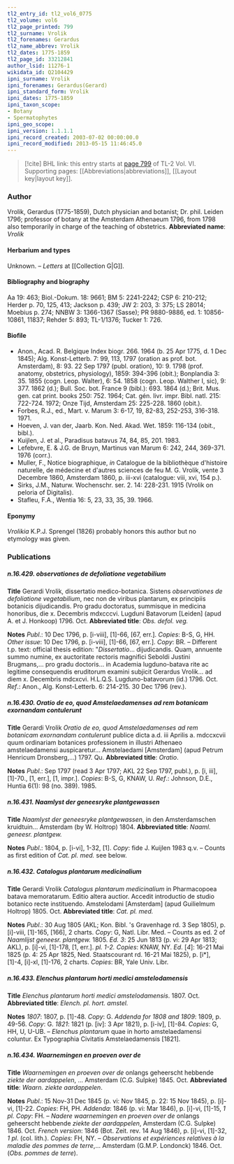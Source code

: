 ```yaml
---
tl2_entry_id: tl2_vol6_0775
tl2_volume: vol6
tl2_page_printed: 799
tl2_surname: Vrolik
tl2_forenames: Gerardus
tl2_name_abbrev: Vrolik
tl2_dates: 1775-1859
tl2_page_id: 33212841
author_lsid: 11276-1
wikidata_id: Q2104429
ipni_surname: Vrolik
ipni_forenames: Gerardus(Gerard)
ipni_standard_form: Vrolik
ipni_dates: 1775-1859
ipni_taxon_scope: 
- Botany
- Spermatophytes
ipni_geo_scope: 
ipni_version: 1.1.1.1
ipni_record_created: 2003-07-02 00:00:00.0
ipni_record_modified: 2013-05-15 11:46:45.0
---
```



> [!cite] BHL link: this entry starts at [page 799](https://www.biodiversitylibrary.org/page/33212841) of TL-2 Vol. VI.
> Supporting pages: [[Abbreviations|abbreviations]], [[Layout key|layout key]].

### Author

Vrolik, Gerardus (1775-1859), Dutch physician and botanist; Dr. phil. Leiden 1796; professor of botany at the Amsterdam Athenaeum 1796, from 1798 also temporarily in charge of the teaching of obstetrics. 
**Abbreviated name**: *Vrolik*

#### Herbarium and types

Unknown. – *Letters* at [[Collection G|G]].

#### Bibliography and biography

Aa 19: 463; Biol.-Dokum. 18: 9661; BM 5: 2241-2242; CSP 6: 210-212; Herder p. 70, 125, 413; Jackson p. 439; JW 2: 203, 3: 375; LS 28014; Moebius p. 274; NNBW 3: 1366-1367 (Sasse); PR 9880-9886, ed. 1: 10856-10861, 11837; Rehder 5: 893; TL-1/1376; Tucker 1: 726.

#### Biofile

- Anon., Acad. R. Belgique Index biogr. 266. 1964 (b. 25 Apr 1775, d. 1 Dec 1845); Alg. Konst-Letterb. 7: 99, 113, 1797 (oration as prof. bot. Amsterdam), 8: 93. 22 Sep 1797 (publ. oration), 10: 9. 1798 (prof. anatomy, obstetrics, physiology), 1859: 394-396 (obit.); Bonplandia 3: 35. 1855 (cogn. Leop. Walter), 6: 54. 1858 (cogn. Leop. Walther I, sic), 9: 377. 1862 (d.); Bull. Soc. bot. France 9 (bibl.): 693. 1864 (d.); Brit. Mus. gen. cat print. books 250: 752. 1964; Cat. gén. livr. impr. Bibl. natl. 215: 722-724. 1972; Onze Tijd, Amsterdam 25: 225-228. 1860 (obit.).
- Forbes, R.J., ed., Mart. v. Marum 3: 6-17, 19, 82-83, 252-253, 316-318. 1971.
- Hoeven, J. van der, Jaarb. Kon. Ned. Akad. Wet. 1859: 116-134 (obit., bibl.).
- Kuijlen, J. et al., Paradisus batavus 74, 84, 85, 201. 1983.
- Lefebvre, E. & J.G. de Bruyn, Martinus van Marum 6: 242, 244, 369-371. 1976 (corr.).
- Muller, F., Notice biographique, *in* Catalogue de la bibliothèque d'histoire naturelle, de médecine et d'autres sciences de feu M. G. Vrolik, vente 3 Decembre 1860, Amsterdam 1860, p. iii-xvi (catalogue: viii, xvi, 154 p.).
- Sirks, J.M., Naturw. Wochenschr. ser. 2. 14: 228-231. 1915 (Vrolik on peloria of Digitalis).
- Stafleu, F.A., Wentia 16: 5, 23, 33, 35, 39. 1966.

#### Eponymy

*Vrolikia* K.P.J. Sprengel (1826) probably honors this author but no etymology was given.

### Publications

##### n.16.429. observationes de defoliatione vegetabilium

**Title**
Gerardi Vrolik, dissertatio medico-botanica. Sistens *observationes de defoliatione vegetabilium*, nec non de viribus plantarum, ex principiis botanicis dijudicandis. Pro gradu doctoratus, summisque in medicina honoribus, die x. Decembris mdxcccvi. Lugduni Batavorum \[Leiden\] (apud A. et J. Honkoop) 1796. Oct.
**Abbreviated title**: *Obs. defol. veg.*

**Notes**
*Publ*.: 10 Dec 1796, p. \[i-viii\], \[1\]-66, \[67, err.\]. *Copies*: B-S, G, HH.
*Other issue*: 10 Dec 1796, p. \[i-viii\], \[1\]-66, \[67, err.\]. *Copy*: BR. – Different t.p. text: official thesis edition: "*Dissertatio*... dijudicandis. Quam, annuente summo numine, ex auctoritate rectoris magnifici Seboldi Justini Brugmans,... pro gradu doctoris... in Academia lugduno-batava rite ac legitime consequendis eruditorum examini subjicit Gerardus Vrolik... ad diem x. Decembris mdcxcvi. H.L.Q.S. Lugduno-batavorum (id.) 1796. Oct.
*Ref*.: Anon., Alg. Konst-Letterb. 6: 214-215. 30 Dec 1796 (rev.).

##### n.16.430. Oratio de eo, quod Amstelaedamenses ad rem botanicam exornandam contulerunt

**Title**
Gerardi Vrolik *Oratio de eo, quod Amstelaedamenses ad rem botanicam exornandam contulerunt* publice dicta a.d. iii Aprilis a. mdccxcvii quum ordinariam botanices professionem in illustri Athenaeo amstelaedamensi auspicaretur... Amstelaedami \[Amsterdam\] (apud Petrum Henricum Dronsberg,...) 1797. Qu.
**Abbreviated title**: *Oratio*.

**Notes**
*Publ*.: Sep 1797 (read 3 Apr 1797; AKL 22 Sep 1797, publ.), p. \[i, iii\], \[1\]-70., \[1, err.\], \[1, impr.\]. *Copies*: B-S, G, KNAW, U.
*Ref*.: Johnson, D.E., Huntia 6(1): 98 (no. 389). 1985.

##### n.16.431. Naamlyst der geneesryke plantgewassen

**Title**
*Naamlyst der geneesryke plantgewassen*, in den Amsterdamschen kruidtuin... Amsterdam (by W. Holtrop) 1804.
**Abbreviated title**: *Naaml. geneesr. plantgew.*

**Notes**
*Publ*.: 1804, p. \[i-vi\], 1-32, \[1\]. *Copy*: fide J. Kuijlen 1983 q.v. – Counts as first edition of *Cat. pl. med.* see below.

##### n.16.432. Catalogus plantarum medicinalium

**Title**
Gerardi Vrolik *Catalogus plantarum medicinalium* in Pharmacopoea batava memoratarum. Editio altera auctior. Accedit introductio de studio botanico recte instituendo. Amstelodami \[Amsterdam\] (apud Guilielmum Holtrop) 1805. Oct.
**Abbreviated title**: *Cat. pl. med.*

**Notes**
*Publ*.: 30 Aug 1805 (AKL; Kon. Bibl. 's Gravenhage rd. 3 Sep 1805), p. \[i\]-viii, \[1\]-165, \[166\], 2 charts. *Copy*: G, Natl. Libr. Med. – Counts as ed. 2 of *Naamlijst geneesr. plantgew.* 1805.
*Ed. 3*: 25 Jun 1813 (p. vi: 29 Apr 1813; AKL), p. \[i\]-vi, \[1\]-178, \[1, err.\]. *pl. 1-2. Copies*: KNAW, NY.
*Ed*. \[*4*\]: 16-21 Mai 1825 (p. 4: 25 Apr 1825, Ned. Staatscourant rd. 16-21 Mai 1825), p. \[i\*\], \[1\]-4, \[i\]-xl, \[1\]-176, 2 charts. *Copies*: BR, Yale Univ. Libr.

##### n.16.433. Elenchus plantarum horti medici amstelodamensis

**Title**
*Elenchus plantarum horti medici amstelodamensis*. 1807. Oct.
**Abbreviated title**: *Elench. pl. hort. amstel.*

**Notes**
*1807*: 1807, p. \[1\]-48. *Copy*: G.
*Addenda for 1808 and 1809*: 1809, p. 49-56. *Copy*: G.
*1821*: 1821 (p. \[iv\]: 3 Apr 1821), p. \[i-iv\], \[1\]-84. *Copies*: G, HH, U, U-UB. – *Elenchus plantarum* quae in horto amstelaedamensi coluntur. Ex Typographia Civitatis Amstelaedamensis \[1821\].

##### n.16.434. Waarnemingen en proeven over de

**Title**
*Waarnemingen en proeven over de* onlangs geheerscht hebbende *ziekte der aardappelen*, ... Amsterdam (C.G. Sulpke) 1845. Oct.
**Abbreviated title**: *Waarn. ziekte aardappelen*.

**Notes**
*Publ*.: 15 Nov-31 Dec 1845 (p. vi: Nov 1845, p. 22: 15 Nov 1845), p. \[i\]-vi, \[1\]-22. *Copies*: FH, PH.
*Addenda*: 1846 (p. vi: Mar 1846), p. \[i\]-vi, \[1\]-15, *1 pl. Copy*: FH. – *Nadere waarnemingen en proeven over de* onlangs geheerscht hebbende *ziekte der aardappelen*, Amsterdam (C.G. Sulpke) 1846. Oct.
*French version*: 1846 (Bot. Zeit. rev. 14 Aug 1846), p. \[i\]-vi, \[1\]-32, *1 pl*. (col. lith.). *Copies*: FH, NY. – *Observations et expériences relatives à la maladie des pommes de terre*,... Amsterdam (G.M.P. Londonck) 1846. Oct. (*Obs. pommes de terre*).

